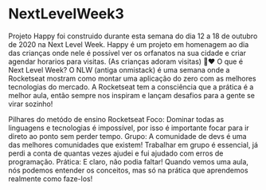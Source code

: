 # NextLevelWeek3
 Projeto Happy foi construido durante esta semana do dia 12 a 18 de outubro de 2020 na Next Level Week.
Happy é um projeto em homenagem ao dia das crianças onde nele é possível ver os orfanatos na sua cidade e criar agendar horarios para visitas. (As crianças adoram visitas) 🧒❤
 O que é Next Level Week?
O NLW (antiga onmistack) é uma semana onde a Rocketseat mostram como montar uma aplicação do zero com as melhores tecnologias do mercado.
A Rocketseat tem a consciência que a prática é a melhor aula, então sempre nos inspiram e lançam desafios para a gente se virar sozinho!

Pilhares do metódo de ensino Rocketseat
Foco: Dominar todas as linguagens e tecnologias é impossível, por isso é importante focar para ir direto ao ponto sem perder tempo.
Grupo: A comunidade de devs é uma das melhores comunidades que existem! Trabalhar em grupo é essencial, já perdi a conta de quantas vezes ajudei e fui ajudado com erros de programação.
Prática: E claro, não podia faltar! Quando vemos uma aula, nós podemos entender os conceitos, mas só na prática que aprendemos realmente como faze-los!
